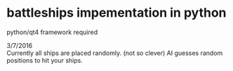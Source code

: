 # battleships impementation in python
python/qt4 framework required

3/7/2016<br>
Currently all ships are placed randomly. (not so clever) AI guesses random positions to hit your ships.
